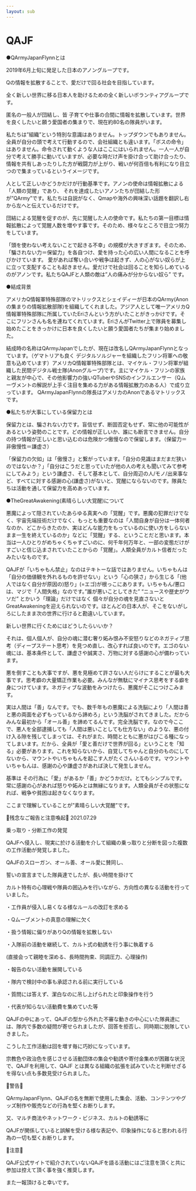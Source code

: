 ```yaml
---
layout: sub
---
```


# QAJF
●QArmyJapanFlynnとは

2019年6月上旬に発足した日本のアノングループです。

Qの情報を拡散することで、愛だけで回る社会を目指しています。

全く新しい世界に移る日本人を助けるための全く新しいボランティアグループです。

 

匿名の一般人が団結し、皆 子育てや仕事の合間に情報を拡散しています。世界を良くしたいと願う愛国者の集まりで、現在約80名の隊員がいます。

 

私たちは”組織”という特別な意識はありません。トップダウンでもありません。全員が自分の頭で考えて行動するので、会社組織とも違います。「ボスの命令」はありません。命令されて動くような人はここにはいられません。一人一人が自分で考えて勝手に動いていますが、必要な時だけ声を掛け合って助け合ったり、情報を共有しあったりした方が戦闘力が上がり、戦いが何百倍も有利になり目立つので集まっているというイメージです。

       

人として正しいかどうかだけが行動基準です。アノンの使命は情報拡散による「人類の覚醒」であり、 それを達成したいアノンたちが団結した形が”QArmy”です。私たちは自説がなく、Qmapや海外の興味深い話題を翻訳し右から左へと伝えているだけです。

 

団結による覚醒を促すのが、先に覚醒した人の使命です。私たちの第一目標は情報拡散によって覚醒人数を増やす事です。そのため、様々なところで目立つ努力をしています。

 

「頭を使わない考えないことで起きる不幸」の規模が大きすぎます。そのため、「騙されない力＝保留力」を各自つけ、愛を持った心の広い人間になることを呼びかけています。 愛があれば奪い合いや戦争は起きず、人の心がない奴らが上に立って支配することも起きません。愛だけで社会は回ることを知らしめているのがアノンです。私たちQAJFと人類の敵は”人の痛みが分からない奴ら” です。

●結成背景

アメリカQ情報軍特殊部隊のマトリックスとシェイディーが日本のQArmy(Anonの集まりの情報拡散部隊)を組織してくれました。アジア人として唯一アメリカQ情報軍特殊部隊に所属していたEriさんという方がいたことがきっかけです。そこにフリンさんも名を連ねてくれています。EriさんがTwitter上で隊員を募集し始めたことをきっかけに日本を良くしたいと願う愛国者たちが集まり始めました。

結成時の名称はQArmyJapanでしたが、現在は改名しQArmyJapanFlynnとなっています。（ゲマトリアも良く デジタルソルジャーを組織したフリン将軍への敬意も込めています）アメリカQ情報軍特殊部隊とは、マイケル・フリン将軍が組織した民間デジタル戦士隊(Anonグループ)です。主にマイケル・フリンの家族と親友が中心で、その他影響力の強いQTuberやSNSのインフルエンサー（Qムーヴメントの解説が上手く注目を集める力がある情報拡散力のある人）で成り立っています。 QArmyJapanFlynnの隊長はアメリカのAnonであるマトリックスです。

●私たちが大事にしている保留力とは

保留力とは、騙されない力です。盲信せず、断固否定もせず、常に他の可能性があるという姿勢のことです。どの情報が正しいか、誰にも断言できません。自分の持つ情報が正しいと思い込むのは危険かつ傲慢なので保留します。（保留力＝非傲慢性＝謙虚さ）

 

「保留力の欠如」は「傲慢さ」と繋がっています。「自分の見識はまだまだ狭いのではないか？」「自分はこうだと思っていたが他の人の考えも聞いてみて参考にしてみよう」という謙虚さ、そして基本として、自分周辺の人/モノ/出来事など、すべてに対する感謝の心(謙虚さ)がないと、覚醒にならないのです。隊員たちは活動を通して保留力を高めあっています。

●TheGreatAwakening(素晴らしい大覚醒)について

悪魔によって隠されていたあらゆる真実への「覚醒」です。悪魔の犯罪だけでなく、宇宙先端技術だけでなく、もっとも重要なのは「人間自身が自分は一体何者なのか、どこからきたのか、実はどんな能力をもっているのに使い方をしらないまま一生を終えているのか」などに「覚醒」する、ということだと思います。本当は一人ひとりがめちゃくちゃすごいのに、何千年何万年と、一部の変態だけがすごいと信じ込まされていたことからの「覚醒」。人類全員がカルト信者だったみたいなものです。

 

QAJFが「いちゃもん禁止」なのはテキトーな話ではありません。いちゃもんは「自分の価値観を外れるものを許せない」という「心の狭さ」から生じる「(他人ではなく自分が原因の)怒り」(=エゴ)が根っこにあります。いちゃもん/悪口は、マジで「人間失格」なのです。”誰が悪いことしてきた” “ニュースや歴史がウソだ” とかいう「理論」だけではなく 個々が自分の魂を見直さないとGreatAwakeningを迎えられないのです。ほとんどの日本人が、そこをないがしろにしたまま次の世界に行けると勘違いしています。

 

新しい世界に行くためにはどうしたらいいか？

それは、個人個人が、自分の魂に潜む奢り妬み恨み不安怒りなどのネガティブ思考（ディープステート思考）を見つめ直し、改心すれば良いのです。エゴのない魂には、基本条件として、謙虚さや誠実さ、万物に対する感謝の心が備わっています。

 

悪を倒すことも大事ですが、悪を見極めて許さない人だらけにすることが最も大事です。思考癖の大量矯正作業も必要。みんなが無駄にマイナス思考をする癖を身につけています。ネガティブな波動をみつけたら、悪魔がそこにつけこみます。

 

実は人間は「善」なんです。でも、数千年もの悪魔による洗脳により「人間は善と悪の両面を必ずもっているから諦めろ」という洗脳がされてきました。だからみんな最初から「オール善」を諦めてるんです。完全洗脳です。なので今ここで、悪人を全部逮捕しても「人間は悪いことしても仕方ない」のような、悪の付け入る隙を残してしまっては、それがまた、時間とともに悪がはびこる種になってしまいます。だから、全員が「愛と善だけで世界が回る」ということを「知る」必要があります。これを知らないから、自覚してちゃんと自分のものにしてないから、マウントやいちゃもんを起こす人がたくさんいるのです。マウントやいちゃもんは、感謝の心や謙虚さがあれば決して発生しません。

 

基準は その行為に「愛」があるか「善」かどうかだけ。とてもシンプルです。常に感謝の心があれば怒りや妬みとは無縁になります。人類全員がその状態になれば、戦争や貧困は起きなくなります。

 

ここまで理解していることが”素晴らしい大覚醒”です。

📯残念なご報告と注意喚起📯 2021.07.29

乗っ取り・分断工作の発覚

 

QAJFへ侵入し、現実に於ける活動を介して組織の乗っ取りと分断を図った複数の工作活動が発覚しました。

QAJFのスローガン、オール善、オール愛に賛同し、

誓いの宣言までした隊員達でしたが、長い時間を掛けて

カルト特有の心理戦や隊員の囲込みを行いながら、方向性の異なる活動を行っていました。

・工作員が侵入し易くなる様なルールの改訂を求める

・Qムーブメントの真意の理解に欠く

・扱う情報に偏りがありQの情報を拡散しない

・入隊前の活動を継続して、カルト式の勧誘を行う事に執着する

 (直接会って親睦を深める、長時間拘束、同調圧力、心理操作)

・報告のない活動を展開している

・隊内で検討中の事も承認される前に実行している

・質問には答えず、潔白なのに吊し上げられたと印象操作を行う

・代表が知らない活動費を集めていた等

QAJFの中にあって、QAJFの型から外れた不審な動きの中心にいた隊員達には、隊内で多数の疑問が寄せられましたが、回答を拒否し、同時期に脱隊していきました。

 

こうした工作活動は回を増す毎に巧妙になっています。

 

宗教色や政治色を感じさせる活動団体の集会や勧誘や寄付金集めが困難な状況で、QAJFを利用して、QAJF とは異なる組織の拡張を試みていたと判断せざるを得ない点も多数見受けられました。

 

🚨警告🚨

QArmyJapanFlynn、QAJFの名を無断で使用した集会、活動、コンテンツやグッズ制作や販売などの行為を堅くお断りします。

又、マルチ商法やネットワーク・ビジネス、カルトの勧誘等に

QAJFが関係していると誤解を受ける様な表記や、印象操作になると思われる行為の一切も堅くお断りします。

 

🚨注意🚨

QAJF公式サイトで紹介されていないQAJFを語る活動にはご注意を頂くと共に参加は控えて頂く事を強く推奨します。

また一報頂けると幸いです。
